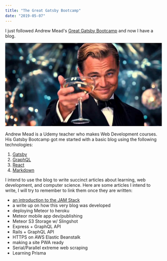 ```yaml
---
title: "The Great Gatsby Bootcamp"
date: "2019-05-07"
---
```


I just followed Andrew Mead's [Great Gatsby Bootcamp](https://www.youtube.com/watch?v=8t0vNu2fCCM) and now I have a blog.

![Gatsby](./gatsby.png)

Andrew Mead is a Udemy teacher who makes Web Development courses. His Gatsby Bootcamp got me started with a basic blog using the following technologies:

1. [Gatsby](https://gatsbyjs.org)
2. [GraphQL](https://graphql.org)
3. [React](https://reactjs.org)
4. [Markdown](https://en.wikipedia.org/wiki/Markdown)

I intend to use the blog to write succinct articles about learning, web development, and computer science. Here are some articles I intend to write, I will try to remember to link them once they are written:

- [an introduction to the JAM Stack](/blog/jamstack)
- a write up on how this very blog was developed
- deploying Meteor to heroku
- Meteor mobile app dev/publishing
- Meteor S3 Storage w/ Slingshot
- Express + GraphQL API
- Rails + GraphQL API
- HTTPS on AWS Elastic Beanstalk
- making a site PWA ready
- Serial/Parallel extreme web scraping
- Learning Prisma
